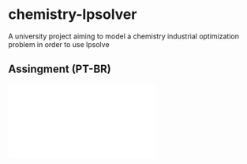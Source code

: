 # chemistry-lpsolver

A university project aiming to model a chemistry industrial optimization problem in order to use lpsolve

## Assingment (PT-BR)

<object data="otimizacao.pdf" type="application/pdf" width="700px" height="700px">
    <embed src="otimizacao.pdf">
    </embed>
</object>
